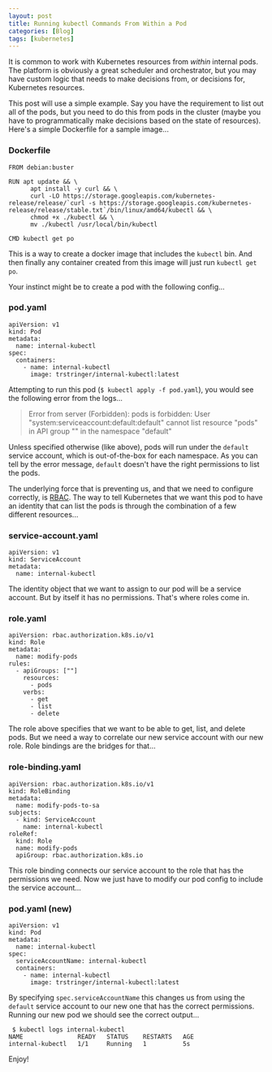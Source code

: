 ```yaml
---
layout: post
title: Running kubectl Commands From Within a Pod
categories: [Blog]
tags: [kubernetes]
---
```


It is common to work with Kubernetes resources from *within* internal pods. The platform is obviously a great scheduler and orchestrator, but you may have custom logic that needs to make decisions from, or decisions for, Kubernetes resources.

This post will use a simple example. Say you have the requirement to list out all of the pods, but you need to do this from pods in the cluster (maybe you have to programmatically make decisions based on the state of resources). Here's a simple Dockerfile for a sample image...

### Dockerfile

```
FROM debian:buster

RUN apt update && \
      apt install -y curl && \
      curl -LO https://storage.googleapis.com/kubernetes-release/release/`curl -s https://storage.googleapis.com/kubernetes-release/release/stable.txt`/bin/linux/amd64/kubectl && \
      chmod +x ./kubectl && \
      mv ./kubectl /usr/local/bin/kubectl

CMD kubectl get po
```

This is a way to create a docker image that includes the `kubectl` bin. And then finally any container created from this image will just run `kubectl get po`.

Your instinct might be to create a pod with the following config...

### pod.yaml

```
apiVersion: v1
kind: Pod
metadata:
  name: internal-kubectl
spec:
  containers:
    - name: internal-kubectl
      image: trstringer/internal-kubectl:latest
```

Attempting to run this pod (`$ kubectl apply -f pod.yaml`), you would see the following error from the logs...

> Error from server (Forbidden): pods is forbidden: User "system:serviceaccount:default:default" cannot list resource "pods" in API group "" in the namespace "default"

Unless specified otherwise (like above), pods will run under the `default` service account, which is out-of-the-box for each namespace. As you can tell by the error message, `default` doesn't have the right permissions to list the pods.

The underlying force that is preventing us, and that we need to configure correctly, is [RBAC](https://kubernetes.io/docs/reference/access-authn-authz/rbac/). The way to tell Kubernetes that we want this pod to have an identity that can list the pods is through the combination of a few different resources...

### service-account.yaml

```
apiVersion: v1
kind: ServiceAccount
metadata:
  name: internal-kubectl
```

The identity object that we want to assign to our pod will be a service account. But by itself it has no permissions. That's where roles come in.

### role.yaml

```
apiVersion: rbac.authorization.k8s.io/v1
kind: Role
metadata:
  name: modify-pods
rules:
  - apiGroups: [""]
    resources:
      - pods
    verbs:
      - get
      - list
      - delete
```

The role above specifies that we want to be able to get, list, and delete pods. But we need a way to correlate our new service account with our new role. Role bindings are the bridges for that...

### role-binding.yaml

```
apiVersion: rbac.authorization.k8s.io/v1
kind: RoleBinding
metadata:
  name: modify-pods-to-sa
subjects:
  - kind: ServiceAccount
    name: internal-kubectl
roleRef:
  kind: Role
  name: modify-pods
  apiGroup: rbac.authorization.k8s.io
```

This role binding connects our service account to the role that has the permissions we need. Now we just have to modify our pod config to include the service account...

### pod.yaml (new)

```
apiVersion: v1
kind: Pod
metadata:
  name: internal-kubectl
spec:
  serviceAccountName: internal-kubectl
  containers:
    - name: internal-kubectl
      image: trstringer/internal-kubectl:latest
```

By specifying `spec.serviceAccountName` this changes us from using the `default` service account to our new one that has the correct permissions. Running our new pod we should see the correct output...

```
 $ kubectl logs internal-kubectl
NAME               READY   STATUS    RESTARTS   AGE
internal-kubectl   1/1     Running   1          5s
```

Enjoy!
